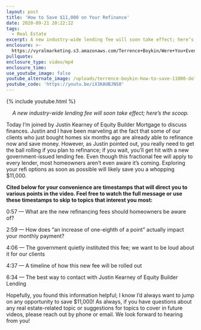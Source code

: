 ```yaml
---
layout: post
title: 'How to Save $11,000 on Your Refinance'
date: 2020-09-21 20:22:22
tags:
  - Real Estate
excerpt: A new industry-wide lending fee will soon take effect; here’s the scoop.
enclosure: >-
  https://vyralmarketing.s3.amazonaws.com/Terrence+Boykin/Were+You+Even+Aware+of+This+New+Lending+Fee_.mp4
pullquote:
enclosure_type: video/mp4
enclosure_time:
use_youtube_image: false
youtube_alternate_image: /uploads/terrence-boykin-how-to-save-11000-dollars-on-refinancing-yt.jpg
youtube_code: 'https://youtu.be/iX1KAUBJNS0'
---
```


{% include youtube.html %}

<p style="text-align: center;"><em>A new industry-wide lending fee will soon take effect; here’s the scoop.</em></p>

Today I’m joined by Justin Kearney of Equity Builder Mortgage to discuss finances. Justin and I have been marveling at the fact that some of our clients who just bought homes six months ago are already able to refinance now and save money. However, as Justin pointed out, you really need to get the ball rolling if you plan to refinance; if you wait, you’ll get hit with a new government-issued lending fee. Even though this fractional fee will apply to every lender, most homeowners aren’t even aware it’s coming. Exploring your refi options as soon as possible will likely save you a whopping $11,000.&nbsp;

**Cited below for your convenience are timestamps that will direct you to various points in the video. Feel free to watch the full message or use these timestamps to skip to topics that interest you most:&nbsp;**

0:57 — What are the new refinancing fees should homeowners be aware of?

2:59 — How does “an increase of one-eighth of a point” actually impact your monthly payment?&nbsp;

4:06 — The government quietly instituted this fee; we want to be loud about it for our clients&nbsp;

4:37 — A timeline of how this new fee will be rolled out&nbsp;

6:34 — The best way to contact with Justin Kearney of Equity Builder Lending&nbsp;

Hopefully, you found this information helpful; I know I’d always want to jump on any opportunity to save $11,000\! As always, if you have questions about any real estate-related topic or suggestions for topics to cover in future videos, please reach out by phone or email. We look forward to hearing from you\!&nbsp;